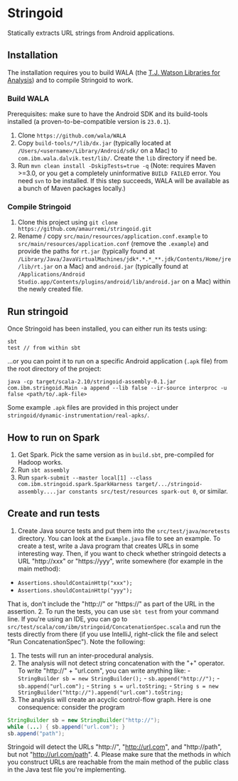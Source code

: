 # Stringoid

Statically extracts URL strings from Android applications.

## Installation

The installation requires you to build WALA (the [T.J. Watson Libraries for Analysis](https://github.com/wala/WALA)) and to compile Stringoid to work.


### Build WALA
Prerequisites: make sure to have the Android SDK and its build-tools installed (a proven-to-be-compatible version is `23.0.1`).

1. Clone `https://github.com/wala/WALA`
2. Copy `build-tools/*/lib/dx.jar` (typically located at `/Users/<username>/Library/Android/sdk/` on a Mac) to `com.ibm.wala.dalvik.test/lib/`. Create the `lib` directory if need be.
3. Run `mvn clean install -DskipTests=true -q` (Note: requires Maven >=3.0, or you get a completely uninformative `BUILD FAILED` error. You need `svn` to be installed. If this step succeeds, WALA will be available as a bunch of Maven packages locally.)

### Compile Stringoid

1. Clone this project using `git clone https://github.com/amaurremi/stringoid.git`
2. Rename / copy `src/main/resources/application.conf.example` to `src/main/resources/application.conf` (remove the `.example`) and provide the paths for `rt.jar` (typically found at `/Library/Java/JavaVirtualMachines/jdk*.*.*_**.jdk/Contents/Home/jre/lib/rt.jar` on a Mac) and `android.jar` (typically found at `/Applications/Android Studio.app/Contents/plugins/android/lib/android.jar` on a Mac) within the newly created file.


## Run stringoid

Once Stringoid has been installed, you can either run its tests using:

    sbt
    test // from within sbt

...or you can point it to run on a specific Android application (`.apk` file) from the root directory of the project:

    java -cp target/scala-2.10/stringoid-assembly-0.1.jar com.ibm.stringoid.Main -a append --lib false --ir-source interproc -u false <path/to/.apk-file>

Some example `.apk` files are provided in this project under `stringoid/dynamic-instrumentation/real-apks/`.


## How to run on Spark

1. Get Spark. Pick the same version as in `build.sbt`, pre-compiled for Hadoop works.
2. Run `sbt assembly`
3. Run `spark-submit --master local[1] --class com.ibm.stringoid.spark.SparkHarness target/.../stringoid-assembly....jar constants src/test/resources spark-out 0`, or similar.


## Create and run tests
1. Create Java source tests and put them into the `src/test/java/moretests` directory. You can look at the `Example.java` file to see an example. To create a test, write a Java program that creates URLs in some interesting way. Then, if you want to check whether stringoid detects a URL "http://xxx" or "https://yyy", write somewhere (for example in the main method):

  - `Assertions.shouldContainHttp("xxx");`
  - `Assertions.shouldContainHttp("yyy");`
  
  That is, don't include the "http://" or "https://" as part of the URL in the assertion.
2. To run the tests, you can use `sbt test` from your command line. If you're using an IDE, you can go to `src/test/scala/com/ibm/stringoid/ConcatenationSpec.scala` and run the tests directly from there (if you use IntelliJ, right-click the file and select "Run ConcatenationSpec"). Note the following:
  1. The tests will run an inter-procedural analysis.
  2. The analysis will not detect string concatenation with the "+" operator. To write "http://" + "url.com", you can write anything like: 
    - `StringBuilder sb = new StringBuilder();`
    - `sb.append("http://");`
    - `sb.append("url.com");`
    - `String s = url.toString;`
    - `String s = new StringBuilder("http://").append("url.com").toString;`
3. The analysis will create an acyclic control-flow graph. Here is one consequence: consider the program
  
  ```java
  StringBuilder sb = new StringBuilder("http://");
  while (...) { sb.append("url.com"); }
  sb.append("path");
  ```

  Stringoid will detect the URLs "http://", "http://url.com", and "http://path", but not "http://url.com/path".
4. Please make sure that the methods in which you construct URLs are reachable from the main method of the public class in the Java test file you're implementing.
